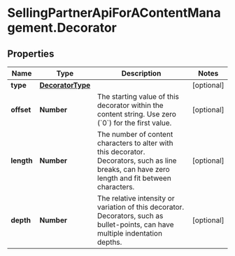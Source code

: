 # SellingPartnerApiForAContentManagement.Decorator

## Properties

Name | Type | Description | Notes
------------ | ------------- | ------------- | -------------
**type** | [**DecoratorType**](DecoratorType.md) |  | [optional] 
**offset** | **Number** | The starting value of this decorator within the content string. Use zero (&#x60;0&#x60;) for the first value. | [optional] 
**length** | **Number** | The number of content characters to alter with this decorator. Decorators, such as line breaks, can have zero length and fit between characters. | [optional] 
**depth** | **Number** | The relative intensity or variation of this decorator. Decorators, such as bullet-points, can have multiple indentation depths. | [optional] 


